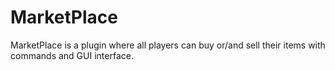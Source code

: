# MarketPlace
MarketPlace is a plugin where all players can buy or/and sell their items with commands and GUI interface.
